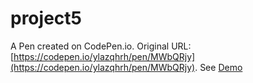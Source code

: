 # project5

A Pen created on CodePen.io. Original URL: [https://codepen.io/ylazqhrh/pen/MWbQRjy](https://codepen.io/ylazqhrh/pen/MWbQRjy).
See [Demo](https://cloudyclee.githun.io/Brand_website/dist/index.html)


